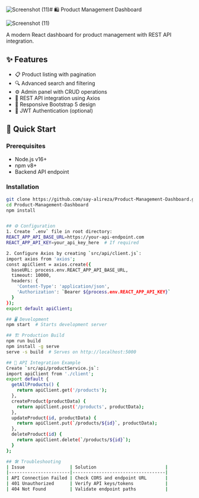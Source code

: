 ![Screenshot (11)](https://github.com/user-attachments/assets/b6aa3681-7a6a-4f56-8a41-c6ee8705532d)# 🛍️ Product Management Dashboard

![Screenshot (11)](https://github.com/user-attachments/assets/fcb22150-d89a-4f7a-95c3-cf7e503a49c1)

A modern React dashboard for product management with REST API integration.

## ✨ Features
- 📋 Product listing with pagination
- 🔍 Advanced search and filtering
- ⚙️ Admin panel with CRUD operations
- 🔄 REST API integration using Axios
- 📱 Responsive Bootstrap 5 design
- 🔐 JWT Authentication (optional)

## 🚀 Quick Start

### Prerequisites
- Node.js v16+
- npm v8+
- Backend API endpoint

### Installation
```bash
git clone https://github.com/say-alireza/Product-Management-Dashboard.git
cd Product-Management-Dashboard
npm install


## ⚙️ Configuration
1. Create `.env` file in root directory:
REACT_APP_API_BASE_URL=https://your-api-endpoint.com
REACT_APP_API_KEY=your_api_key_here  # If required

2. Configure Axios by creating `src/api/client.js`:
import axios from 'axios';
const apiClient = axios.create({
  baseURL: process.env.REACT_APP_API_BASE_URL,
  timeout: 10000,
  headers: {
    'Content-Type': 'application/json',
    'Authorization': `Bearer ${process.env.REACT_APP_API_KEY}`
  }
});
export default apiClient;

## 🖥️ Development
npm start  # Starts development server

## 🏗️ Production Build
npm run build
npm install -g serve
serve -s build  # Serves on http://localhost:5000

## 🔌 API Integration Example
Create `src/api/productService.js`:
import apiClient from './client';
export default {
  getAllProducts() {
    return apiClient.get('/products');
  },
  createProduct(productData) {
    return apiClient.post('/products', productData);
  },
  updateProduct(id, productData) {
    return apiClient.put(`/products/${id}`, productData);
  },
  deleteProduct(id) {
    return apiClient.delete(`/products/${id}`);
  }
};

## 🛠️ Troubleshooting
| Issue                 | Solution                          |
|-----------------------|-----------------------------------|
| API Connection Failed | Check CORS and endpoint URL       |
| 401 Unauthorized      | Verify API keys/tokens            |
| 404 Not Found         | Validate endpoint paths           |

